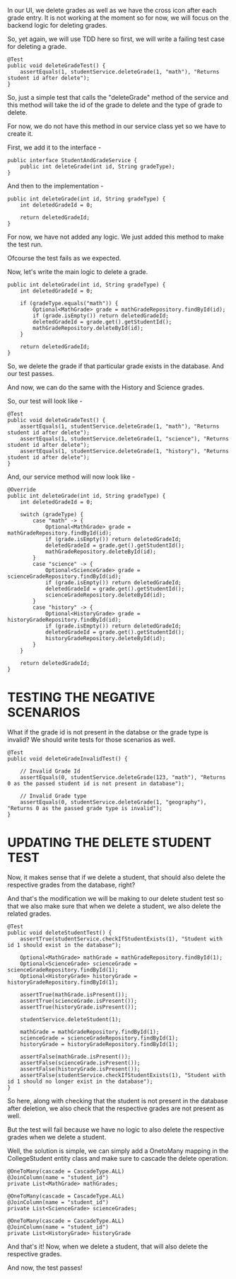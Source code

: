 In our UI, we delete grades as well as we have the cross icon after each grade entry. It is not working at the moment so for now, we will focus on the backend logic for deleting grades.

So, yet again, we will use TDD here so first, we will write a failing test case for deleting a grade.

    @Test
    public void deleteGradeTest() {
        assertEquals(1, studentService.deleteGrade(1, "math"), "Returns student id after delete");
    }

So, just a simple test that calls the "deleteGrade" method of the service and this method will take the id of the grade to delete and the type of grade to delete.

For now, we do not have this method in our service class yet so we have to create it.

First, we add it to the interface - 

    public interface StudentAndGradeService {
        public int deleteGrade(int id, String gradeType);
    }

And then to the implementation - 

    public int deleteGrade(int id, String gradeType) {
        int deletedGradeId = 0;
        
        return deletedGradeId;
    }

For now, we have not added any logic. We just added this method to make the test run.

Ofcourse the test fails as we expected.

Now, let's write the main logic to delete a grade.

    public int deleteGrade(int id, String gradeType) {
        int deletedGradeId = 0;

        if (gradeType.equals("math")) {
            Optional<MathGrade> grade = mathGradeRepository.findById(id);
            if (grade.isEmpty()) return deletedGradeId;
            deletedGradeId = grade.get().getStudentId();
            mathGradeRepository.deleteById(id);
        }

        return deletedGradeId;
    }

So, we delete the grade if that particular grade exists in the database. And our test passes.

And now, we can do the same with the History and Science grades.

So, our test will look like - 
    
    @Test
    public void deleteGradeTest() {
        assertEquals(1, studentService.deleteGrade(1, "math"), "Returns student id after delete");
        assertEquals(1, studentService.deleteGrade(1, "science"), "Returns student id after delete");
        assertEquals(1, studentService.deleteGrade(1, "history"), "Returns student id after delete");
    }


And, our service method will now look like - 

    @Override
    public int deleteGrade(int id, String gradeType) {
        int deletedGradeId = 0;

        switch (gradeType) {
            case "math" -> {
                Optional<MathGrade> grade = mathGradeRepository.findById(id);
                if (grade.isEmpty()) return deletedGradeId;
                deletedGradeId = grade.get().getStudentId();
                mathGradeRepository.deleteById(id);
            }
            case "science" -> {
                Optional<ScienceGrade> grade = scienceGradeRepository.findById(id);
                if (grade.isEmpty()) return deletedGradeId;
                deletedGradeId = grade.get().getStudentId();
                scienceGradeRepository.deleteById(id);
            }
            case "history" -> {
                Optional<HistoryGrade> grade = historyGradeRepository.findById(id);
                if (grade.isEmpty()) return deletedGradeId;
                deletedGradeId = grade.get().getStudentId();
                historyGradeRepository.deleteById(id);
            }
        }

        return deletedGradeId;
    }

# TESTING THE NEGATIVE SCENARIOS

What if the grade id is not present in the databse or the grade type is invalid? We should write tests for those scenarios as well.

    @Test
    public void deleteGradeInvalidTest() {

        // Invalid Grade Id
        assertEquals(0, studentService.deleteGrade(123, "math"), "Returns 0 as the passed student id is not present in database");

        // Invalid Grade type
        assertEquals(0, studentService.deleteGrade(1, "geography"), "Returns 0 as the passed grade type is invalid");
    }

# UPDATING THE DELETE STUDENT TEST

Now, it makes sense that if we delete a student, that should also delete the respective grades from the database, right?

And that's the modification we will be making to our delete student test so that we also make sure that when we delete a student, we also delete the related grades.

    @Test
    public void deleteStudentTest() {
        assertTrue(studentService.checkIfStudentExists(1), "Student with id 1 should exist in the database");

        Optional<MathGrade> mathGrade = mathGradeRepository.findById(1);
        Optional<ScienceGrade> scienceGrade = scienceGradeRepository.findById(1);
        Optional<HistoryGrade> historyGrade = historyGradeRepository.findById(1);

        assertTrue(mathGrade.isPresent());
        assertTrue(scienceGrade.isPresent());
        assertTrue(historyGrade.isPresent());

        studentService.deleteStudent(1);

        mathGrade = mathGradeRepository.findById(1);
        scienceGrade = scienceGradeRepository.findById(1);
        historyGrade = historyGradeRepository.findById(1);

        assertFalse(mathGrade.isPresent());
        assertFalse(scienceGrade.isPresent());
        assertFalse(historyGrade.isPresent());
        assertFalse(studentService.checkIfStudentExists(1), "Student with id 1 should no longer exist in the database");
    }

So here, along with checking that the student is not present in the database after deletion, we also check that the respective grades are not present as well.

But the test will fail because we have no logic to also delete the respective grades when we delete a student.

Well, the solution is simple, we can simply add a OnetoMany mapping in the CollegeStudent entity class and make sure to cascade the delete operation.


    @OneToMany(cascade = CascadeType.ALL)
    @JoinColumn(name = "student_id")
    private List<MathGrade> mathGrades;

    @OneToMany(cascade = CascadeType.ALL)
    @JoinColumn(name = "student_id")
    private List<ScienceGrade> scienceGrades;

    @OneToMany(cascade = CascadeType.ALL)
    @JoinColumn(name = "student_id")
    private List<HistoryGrade> historyGrade

And that's it! Now, when we delete a student, that will also delete the respective grades.

And now, the test passes!